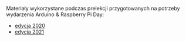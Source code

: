 Materiały wykorzystane podczas prelekcji przygotowanych na potrzeby wydarzenia Arduino & Raspberry Pi Day:
* [edycja 2020](http://www.inzynierdomu.pl/arduino-raspberry-pi-2020/)
* [edycja 2021](http://www.inzynierdomu.pl/arduino-raspberry-pi-day-2021/)
